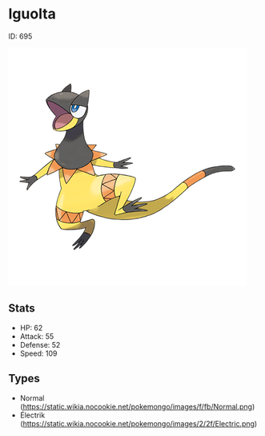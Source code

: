 # Iguolta


ID: 695

![](https://raw.githubusercontent.com/PokeAPI/sprites/master/sprites/pokemon/other/official-artwork/695.png "Iguolta")

## Stats


 - HP: 62
 - Attack: 55
 - Defense: 52
 - Speed: 109

## Types


 - Normal (https://static.wikia.nocookie.net/pokemongo/images/f/fb/Normal.png)
 - Électrik (https://static.wikia.nocookie.net/pokemongo/images/2/2f/Electric.png)

